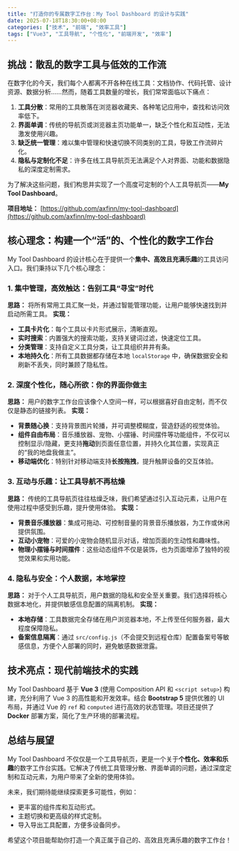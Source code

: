 ```yaml
---
title: "打造你的专属数字工作台：My Tool Dashboard 的设计与实践"
date: 2025-07-18T18:30:00+08:00
categories: ["技术", "前端", "效率工具"]
tags: ["Vue3", "工具导航", "个性化", "前端开发", "效率"]
---
```


## 挑战：散乱的数字工具与低效的工作流

在数字化的今天，我们每个人都离不开各种在线工具：文档协作、代码托管、设计资源、数据分析……然而，随着工具数量的增长，我们常常面临以下痛点：

1.  **工具分散**：常用的工具散落在浏览器收藏夹、各种笔记应用中，查找和访问效率低下。
2.  **界面单调**：传统的导航页或浏览器主页功能单一，缺乏个性化和互动性，无法激发使用兴趣。
3.  **缺乏统一管理**：难以集中管理和快速切换不同类别的工具，导致工作流碎片化。
4.  **隐私与定制化不足**：许多在线工具导航页无法满足个人对界面、功能和数据隐私的深度定制需求。

为了解决这些问题，我们构思并实现了一个高度可定制的个人工具导航页——**My Tool Dashboard**。

**项目地址：** [https://github.com/axfinn/my-tool-dashboard](https://github.com/axfinn/my-tool-dashboard)

## 核心理念：构建一个“活”的、个性化的数字工作台

My Tool Dashboard 的设计核心在于提供一个**集中、高效且充满乐趣**的工具访问入口。我们秉持以下几个核心理念：

### 1. 集中管理，高效触达：告别工具“寻宝”时代

**思路：** 将所有常用工具汇聚一处，并通过智能管理功能，让用户能够快速找到并启动所需工具。
**实现：**
*   **工具卡片化**：每个工具以卡片形式展示，清晰直观。
*   **实时搜索**：内置强大的搜索功能，支持关键词过滤，快速定位工具。
*   **分类管理**：支持自定义工具分类，让工具组织井井有条。
*   **本地持久化**：所有工具数据都存储在本地 `localStorage` 中，确保数据安全和刷新不丢失，同时兼顾了隐私性。

### 2. 深度个性化，随心所欲：你的界面你做主

**思路：** 用户的数字工作台应该像个人空间一样，可以根据喜好自由定制，而不仅仅是静态的链接列表。
**实现：**
*   **背景随心换**：支持背景图片轮播，并可调整模糊度，营造舒适的视觉体验。
*   **组件自由布局**：音乐播放器、宠物、小摆锤、时间摆件等功能组件，不仅可以控制显示/隐藏，更支持**拖动**到页面任意位置，并持久化其位置，实现真正的“我的地盘我做主”。
*   **移动端优化**：特别针对移动端支持**长按拖拽**，提升触屏设备的交互体验。

### 3. 互动与乐趣：让工具导航不再枯燥

**思路：** 传统的工具导航页往往枯燥乏味，我们希望通过引入互动元素，让用户在使用过程中感受到乐趣，提升使用体验。
**实现：**
*   **背景音乐播放器**：集成可拖动、可控制音量的背景音乐播放器，为工作或休闲提供氛围。
*   **互动小宠物**：可爱的小宠物会随机显示对话，增加页面的生动性和趣味性。
*   **物理小摆锤与时间摆件**：这些动态组件不仅是装饰，也为页面增添了独特的视觉效果和实用功能。

### 4. 隐私与安全：个人数据，本地掌控

**思路：** 对于个人工具导航页，用户数据的隐私和安全至关重要。我们选择将核心数据本地化，并提供敏感信息配置的隔离机制。
**实现：**
*   **本地存储**：工具数据完全存储在用户浏览器本地，不上传至任何服务器，最大程度保障隐私。
*   **备案信息隔离**：通过 `src/config.js`（不会提交到远程仓库）配置备案号等敏感信息，方便个人部署的同时，避免敏感数据泄露。

## 技术亮点：现代前端技术的实践

My Tool Dashboard 基于 **Vue 3** (使用 Composition API 和 `<script setup>`) 构建，充分利用了 Vue 3 的高性能和开发效率。结合 **Bootstrap 5** 提供优雅的 UI 布局，并通过 Vue 的 `ref` 和 `computed` 进行高效的状态管理。项目还提供了 **Docker** 部署方案，简化了生产环境的部署流程。

## 总结与展望

My Tool Dashboard 不仅仅是一个工具导航页，更是一个关于**个性化、效率和乐趣**的数字工作台实践。它解决了传统工具管理分散、界面单调的问题，通过深度定制和互动元素，为用户带来了全新的使用体验。

未来，我们期待能继续探索更多可能性，例如：
*   更丰富的组件库和互动形式。
*   主题切换和更高级的样式定制。
*   导入导出工具配置，方便多设备同步。

希望这个项目能帮助你打造一个真正属于自己的、高效且充满乐趣的数字工作台！